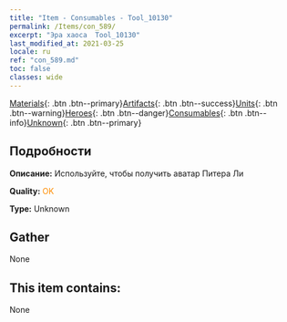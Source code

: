 ```yaml
---
title: "Item - Consumables - Tool_10130"
permalink: /Items/con_589/
excerpt: "Эра хаоса  Tool_10130"
last_modified_at: 2021-03-25
locale: ru
ref: "con_589.md"
toc: false
classes: wide
---
```

 [Materials](/ru/Items/){: .btn .btn--primary}[Artifacts](/ru/Items/Artifacts/){: .btn .btn--success}[Units](/ru/Items/Units/){: .btn .btn--warning}[Heroes](/ru/Items/Heroes/){: .btn .btn--danger}[Consumables](/ru/Items/Consumables/){: .btn .btn--info}[Unknown](/ru/Items/Unknown/){: .btn .btn--primary}

## Подробности
 **Описание:** Используйте, чтобы получить аватар Питера Ли

 **Quality:** <span style="color: #FF8C00">OK</span>

 **Type:** Unknown

## Gather

  None

## This item contains:

  None

